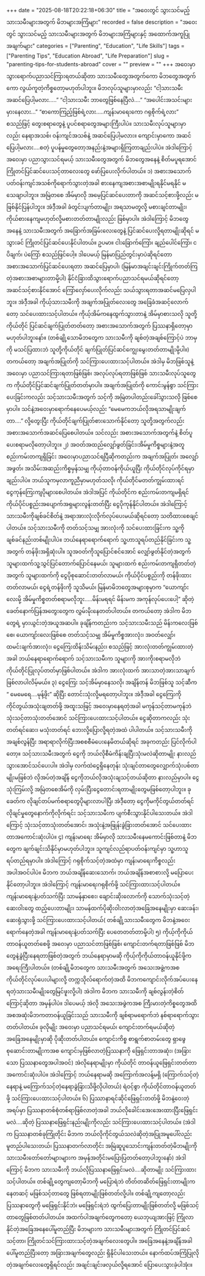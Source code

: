 +++
date = "2025-08-18T20:22:18+06:30"
title = "အဝေးတွင် သွားသင်မည့် သားသမီးများအတွက် မိဘများအကြံများ"
recorded = false
description = "အဝေးတွင် သွားသင်မည့် သားသမီးများအတွက် မိဘများအကြံများနှင့် အထောက်အကူပြုအချက်များ"
categories = ["Parenting", "Education", "Life Skills"]
tags = ["Parenting Tips", "Education Abroad", "Life Preparation"]
slug = "parenting-tips-for-students-abroad"
cover = ""
preview = ""
+++
အဝေးမှာ သွားရောက်ပညာသင်ကြားရတယ်ဆိုတာ သားသမီးတွေအတွက်ကော မိဘတွေအတွက်ကော လွယ်ကူတဲ့ကိစ္စတော့မဟုတ်ပါဘူး။ မိဘလုပ်သူများမှာလည်း “ငါ့သားသမီး အဆင်ပြေပါ့မလား…..” “ငါ့သားသမီး ဘာတွေဖြစ်နေပြီလဲ….” “အပေါင်းအသင်းများမှားနေလား…” “စာကောကြည့်ဖြစ်ရဲ့လား…..ကျန်းမာရေးကော ဂရုစိုက်ရဲ့လား” စသည်ဖြင့် တွေးစရာတွေနဲ့ ပူပင်စရာတွေအများကြီးပါပဲ။ သားသမီးလုပ်သူများမှာလည်း နေရာအသစ်၊ ဝန်းကျင်အသစ်နဲ့ အဆင်ပြေပါ့မလား။ ကျောင်းမှာကော အဆင်ပြေပါ့မလား….စတဲ့ ပူပန်မှုတွေတော့အနည်းနဲ့အများရှိကြတာချည်းပါပဲ။ အဲဒါကြောင့် အဝေးမှာ ပညာသွားသင်ရမယ့် သားသမီးတွေအတွက် မိဘတွေအနေနဲ့ စိတ်မပူရအောင် ကြိုတင်ပြင်ဆင်ပေးသင့်တာလေးတွေ ဖော်ပြပေးလိုက်ပါတယ်။
၁) အစားအသောက်
ပတ်ဝန်းကျင်အသစ်ကိုရောက်သွားတဲ့အခါ စားနေကျအစားအစာမျိုးရနိုင်မရနိုင် မသေချာပါဘူး။ အမြဲတစေ အိမ်မှာလို အမေ့ပြင်ဆင်ပေးတာကို အဆင်သင့်စားဖို့လည်း မဖြစ်နိုင်ပြန်ပါဘူး။ အဲဒီ့အခါ ခံတွင်းပျက်တာမျိုး၊ အရသာမတူလို့ မစားချင်တာမျိုး၊ ကိုယ်စားနေကျမဟုတ်လို့မစားတတ်တာမျိုးလည်း ဖြစ်မှာပါ။ အဲဒါကြောင့် မိဘတွေအနေနဲ့ သားသမီးအတွက် အခြောက်အခြမ်းလေးတွေနဲ့ ပြင်ဆင်ပေးလို့ရတာမျိုးဆိုရင် မသွားခင် ကြိုတင်ပြင်ဆင်ပေးနိုင်ပါတယ်။ ဥပမာ။ ငါးခြောက်ကြော်၊ ချည်ပေါင်ကြော်၊ ငပိချက်၊ ပဲကြော် စသည်ဖြင်ပေါ့။ ဒါပေမယ့် မြန်မာပြည်တွင်းမှာပဲဆိုရင်တော အစားအသောက်ပြင်ဆင်ပေးရတာ အဆင်ပြေမှာပါ၊ (မြန်မာအချင်းချင်းကြိုက်တတ်ကြတဲ့အစားအစာများတာမို့ပါ) နိုင်ငံခြားထိသွားရောက်ပညာသင်ရမယ်ဆိုရင်တော့ အဆင်သင့်စားနိုင်အောင် ကြော်လှော်ပေးလိုက်လည်း သယ်သွားရတာအဆင်မပြေလှပါဘူး။ အဲဒီ့အခါ ကိုယ့်သားသမီးကို အချက်အပြုတ်လေးတွေ အခြေခံအဆင့်လောက်တော့ သင်ပေးထားသင့်ပါတယ်။ ကိုယ့်အိမ်ကနေထွက်သွားတာနဲ့ အိမ်မှာစားသလို သူတို့ကိုယ်တိုင် ပြင်ဆင်ချက်ပြုတ်တတ်တော့ အစားအသောက်အတွက် ပြဿနာရှိတော့မှာ မဟုတ်ပါဘူးနော်။ (တစ်ချို့သောမိဘတွေက သားသမီးကို ချစ်တဲ့အချစ်ကြောင့်ပဲ ဘာမှကို မသင်ပြထားဘဲ သူတို့ကိုယ်တိုင် ချက်ပြုတ်ပြင်ဆင်ကျွေးမွေးတတ်တာမျိုးမို့ပါ။) တကယ်တော့ အချက်အပြုတ်ကို သင်ကြားပေးထားသင့်ပါတယ်။ အဲဒါမှ မိဘဖြစ်သူနဲ့ အဝေးမှာ ပညာသင်ကြားရတာဖြစ်ဖြစ်၊ အလုပ်လုပ်ရတာဖြစ်ဖြစ် သားသမီးလုပ်သူတွေက ကိုယ်တိုင်ပြင်ဆင်ချက်ပြုတ်တတ်မှာပါ။ အချက်အပြုတ်ကို ကောင်းမွန်စွာ သင်ကြားပေးခြင်းကလည်း သင့်သားသမီးအတွက် သင့်ကို အမြဲတပါတည်းခေါ်သွားသလို ဖြစ်စေမှာပါ။ သင်နဲ့အဝေးမှာရောက်နေပေမယ့်လည်း “မေမေကဘယ်လိုအရသာမျိုးချက်တာ….” လို့တွေးပြီး ကိုယ်တိုင်ချက်ပြုတ်စားသောက်နိုင်တော့ သူတို့အတွက်လည်း အစားအသောက်အဆင်ပြေစေပါတယ်။ သင်လည်း အစားအသောက်အတွက်နဲ့ စိတ်ပူပေးစရာမလိုတော့ပါဘူး။
၂) အဝတ်အထည်လျှော်ဖွတ်ခြင်း၊အိမ်မှုကိစ္စများနဲ့အတူ စည်းကမ်းတကျရှိခြင်း
အဝေးမှာပညာသင်ရပြီဆိုကတည်းက အချက်အပြုတ်၊ အလျှော်အဖွတ်၊ အသိမ်းအဆည်းကိစ္စမှန်သမျှ ကိုယ့်တာဝန်ကိုယ်ယူပြီး ကိုယ်တိုင်လုပ်ကိုင်ရမှာချည်းပါပဲ။ ဘယ်သူကမှလာကူညီမှာမဟုတ်သလို၊ ကိုယ်တိုင်မတတ်ကျွမ်းထားရင် ငွေကုန်ကြေးကျပိုများစေပါတယ်။ အဲဒါအပြင် ကိုယ်တိုင်က စည်းကမ်းတကျမရှိရင် ကိုယ်ပိုင်ပစ္စည်းအပျောက်အရှများလွန်းတတ်ပြီး ငွေပိုကုန်နိုင်ပါတယ်။ အဲဒါကြောင့် သားသမီးကိုချစ်ခင်စိတ်နဲ့ အရာအားလုံးလိုက်လုပ်ပေးမယ်ဆိုရင်တော့ သတိထားစေချင်ပါတယ်။ သင့်သားသမီးကို တတ်သင့်သမျှ အားလုံးကို သင်ပေးထားခြင်းက သူ့ကိုချစ်ခင်နည်းတစ်မျိုးပါပဲ။ ဘယ်နေရာရောက်ရောက် သူ့ဟာသူရပ်တည်နိုင်ခြင်းက သူ့အတွက် တန်ဖိုးအရှိဆုံးပါ။ သူအဝတ်ကိုသူပြောင်စင်အောင် လျှော်ဖွတ်နိုင်တဲ့အတွက် သူများထက်သူ့သွင်ပြင်တောက်ပြောင်နေမယ်၊ သူများထက် စည်းကမ်းတကျရှိတတ်တဲ့အတွက် သူများထက်ကို ငွေပိုစုဆောင်းတတ်လာမယ်၊ ကိုယ်ပိုင်ပစ္စည်းကို တန်ဖိုးထားတတ်လာမယ်၊ ငွေရဲ့တန်ဖိုးကို သူသိမယ်၊ မြန်မာမိဘတွေအများစုမှာက “ယောကျာ်းလေးမို့ အိမ်မှုကိစ္စတတ်စရာမလိုဘူး…..မိန်းမရရင် မိန်းမက အကုန်လုပ်ပေးပေါ့” ဆိုတဲ့ ခေတ်နောက်ပြန်အတွေးတွေက လွှမ်းမိုးနေတတ်ပါတယ်။ တကယ်တော့ အဲဒါက မိဘတွေရဲ့ မှားယွင်းတဲ့အယူအဆပါ။ ခုချိန်ကတည်းက သင့်သားသမီးသည် မိန်းကလေးဖြစ်စေ၊ ယောကျာ်းလေးဖြစ်စေ တတ်သင့်သမျှ အိမ်မှုကိစ္စအားလုံး၊ အဝတ်လျှော်၊ ထမင်းချက်အားလုံး၊ ငွေကြေးထိန်းသိမ်းနည်း၊ စသည်ဖြင့် အားလုံးတတ်ကျွမ်းထားတဲ့အခါ ဘယ်နေရာရောက်ရောက် သင့်သားသမီးက သူများကို အားကိုးစရာမလိုဘဲ ကိုယ်တိုင်ပြုလုပ်တတ်မှာဖြစ်ပါတယ်။ အဲဒါက အားလုံးထက် အားသာတဲ့အားသာချက်ဖြစ်လာပါလိမ့်မယ်။
၃) ငွေကြေး
သင့်အိမ်မှာနေသလို၊ အချိန်တန် မိဘဖြစ်သူ သင့်ဆီက “ မေမေရေ….မုန့်ဖိုး” ဆိုပြီး တောင်းသုံးလို့မရတော့ပါဘူး။ အဲဒီ့အခါ ငွေကြေးကို ကိုင်တွယ်အသုံးချတတ်ဖို့ အထူးသဖြင့် အဝေးမှာနေရတဲ့အခါ မကုန်သင့်တာမကုန်ဘဲ သုံးသင့်တာသုံးတတ်အောင် သင်ကြားပေးထားသင့်ပါတယ်။ ငွေဆိုတာကလည်း သုံးတတ်ရင်ဆေး၊ မသုံးတတ်ရင် ဘေးလို့ပြောလို့ရတဲ့အထဲ ပါပါတယ်။ သင့်သားသမီးကို အချစ်လွန်ပြီး အရာရာလိုက်ပြီးအစစစီမံပေးနေမိတယ်ဆိုရင် အခုကတည်း ပြင်လိုက်ပါတော့။ သင့်သားသမီးအတွက် ငွေကို ဘယ်လိုစီမံကိန်းချပြီးသုံးမလဲဆိုတာမျိုး နားလည်သွားအောင်သင်ပေးပါ။ အဲဒါမှ လက်ထဲငွေရှိနေတုန်း သုံးချင်တာတွေလျှောက်သုံးပစ်တာမျိုးမဖြစ်ဘဲ လိုအပ်တဲ့အချိန် ငွေကိုဘယ်လိုအသုံးချသင့်တယ်ဆိုတာ နားလည်မှာပါ။ ငွေသုံးကြမ်းလို့ အမြဲတစေအိမ်ကို လှမ်းပြီးငွေတောင်းရတာမျိုးတွေမဖြစ်တော့ပါဘူး။ ခုခေတ်က လိုချင်တပ်မက်စရာတွေပိုများလာပါပြီ၊ အဲဒီ့တော့ ငွေကိုမကိုင်တွယ်တတ်ရင် လိုချင်မှုတွေနောက်ကိုလိုက်ရင်း သင့်သားသမီးက ပျက်စီးသွားနိုင်ပါသေးတယ်။ အဲဒါကြောင့် သုံးသင့်တာသုံးတတ်အောင်၊ အသုံးနဲ့အဖြုန်းခွဲခြားတတ်အောင် သင်ပေးထားတာအကောင်းဆုံးပါပဲ။
၄) ကျန်းမာရေး
အိမ်မှာလို သားသမီးနေမကောင်းဖြစ်တာနဲ့ မိဘတွေက ချက်ချင်းသိနိုင်မှာမဟုတ်ပါဘူး။ သူကျင်လည်ရာပတ်ဝန်းကျင်မှာ သူ့ဟာသူရပ်တည်ရမှာပါ။ အဲဒါကြောင့် ဂရုစိုက်သင့်တဲ့အထဲမှာ ကျန်းမာရေးကိစ္စလည်း အပါအဝင်ပါပဲ။ မိဘက ဘယ်အချိန်ဆေးသောက်၊ ဘယ်အချိန်အစာစားလို့ မပြောပေးနိုင်တော့ပါဘူး။ အဲဒါကြောင့် ကျန်းမာရေးဂရုစိုက်ဖို့ သင်ကြားထားသင့်ပါတယ်။ ကျန်းမာရေးနဲ့ပတ်သက်ပြီး သာမန်နှာစေး၊ ချောင်းဆိုးလောက်ကို သောက်သုံးသင့်တဲ့ဆေးဝါးတွေ ထည့်ပေးတာမျိုး၊ သာမန်ထက်ပိုဆိုးဝါးလာတဲ့အခြေအနေမျိုးမှာ ဆေးခန်း၊ ဆေးရုံသွားဖို့ သင်ကြားပေးထားသင့်ပါတယ်( တစ်ချို့သားသမီးတွေက မိဘနဲ့အဝေးရောက်နေတဲ့အခါ ကျန်းမာရေးနဲ့ပတ်သက်ပြီး ပေတေတတ်တာမို့ပါ)
၅) ကိုယ့်ကိုကိုယ်တာဝန်ယူတတ်စေဖို့
အဝေးမှာ ပညာသင်တာဖြစ်ဖြစ်၊ ကျောင်းတက်ရတာဖြစ်ဖြစ် မိဘတွေနဲ့ခွဲပြီးနေရတာဖြစ်တဲ့အတွက် ဘယ်နေရာမှာမဆို ကိုယ့်ကိုကိုယ်တာဝန်ယူနိုင်ဖို့က အရေးကြီးပါတယ်။ (တစ်ချို့မိဘတွေက သားသမီးအတွက် အသေးအဖွဲ့ကအစ ကိုယ်တိုင်လုပ်ပေးပါများလို့ တက္ကသိုလ်ရောက်တဲ့အထိ မိဘကကျောင်းလိုက်အပ်ပေးနေရတဲ့သားသမီးမျိုးတွေမြင်ဖူးလို့ပါ) အဲဒါက မိဘက သားသမီးကို ချစ်လွန်းတဲ့စိတ်ကြောင့်ဆိုတာ အမှန်ပါပဲ။ ဒါပေမယ့် အဲလို အသေးအဖွဲကအစ ကြီးမားတဲ့ကိစ္စတွေအထိ အစအဆုံးမိဘကတာဝန်ယူခြင်းသည် သားသမီးကို ချစ်ရာမရောက်ဘဲ နစ်ရာရောက်သွားတတ်ပါတယ်။ ခုလိုမျိုး အဝေးမှာ ပညာသင်ရမယ်၊ ကျောင်းတက်ရမယ်ဆိုတဲ့အခြေအနေမျိုးမှာဆို ပိုဆိုးတတ်ပါတယ်။ ကျောင်းကိစ္စ စာရွက်စာတမ်းတွေ ရှာဖွေစုဆောင်းတာမျိုးကအစ ကျောင်းမှဖြစ်လာတဲ့ပြဿနာကို ဖြေရှင်းတာအဆုံး၊ (အခြားသော ပြဿနာတွေအပါအဝင်) အဲလိုနေရာမျိုးမှာ ကိုယ်တိုင် တာဝန်ယူဖြေရှင်းတတ်တာအကောင်းဆုံးပါပဲ။ အဲဒါကြောင့် ဘယ်နေရာမဆို အကြောက်အလန့်မရှိ (ကြောက်သင့်တဲ့နေရာနဲ့ မကြောက်သင့်တဲ့နေရာခွဲခြားသိဖို့လိုပါတယ်) ရဲဝင့်စွာ ကိုယ်တိုင်တာဝန်ယူတတ်ဖို့ သင်ကြားပေးထားသင့်ပါတယ်။
၆) ပြဿာနာရင်ဆိုင်ဖြေရှင်းတတ်ဖို့
မိဘနဲ့ဝေးတဲ့အရပ်မှာ ပြဿနာတစ်စုံတစ်ရာဖြစ်လာတဲ့အခါ ဘယ်လိုခေါင်းအေးအေးထားပြီးဖြေရှင်းမလဲ….ဆိုတဲ့ ပြဿနာဖြေရှင်းနည်းမျိုးကိုလည်း သင်ကြားပေးထားသင့်ပါတယ်။ (အဲဒါက ပြဿနာတစ်ခုကြုံတိုင်း မိဘက ဘယ်လိုကိုင်တွယ်သလဲဆိုတဲ့အပြုအမူပေါ်လည်း မူတည်ပါသေးတယ်၊ ပြဿနာတက်လာတိုင်း အမြဲဆူပူသောင်းကျန်းတတ်တဲ့မိဘမျိုးကို သားသမီးတော်တော်များများက အမှန်အတိုင်းမပြောပြတတ်တော့ပါဘူးနော်) အဲဒါကြောင့် မိဘက သားသမီးကို ဘယ်လိုပြဿနာဖြေရှင်းမလဲ….ဆိုတာမျိုး သင်ကြားထားသင့်ပါတယ်။ တစ်ချို့တွေကျတော့မိဘကို မပြောရဲဘဲ တိတ်တဆိတ်ဖြေရှင်းတာမျိုးကနေတဆင့် မဖြစ်သင့်တာတွေ ဖြစ်ရတာမျိုးဖြစ်တတ်လို့ပါ။ တစ်ချို့ကျတော့လည်း ပြဿနာတွေကို မဖြေရှင်းနိုင်ဘဲ၊ မဖြေရှင်းရဲဘဲ ထွက်ပြေးတာမျိုးဖြစ်တတ်လို့ မဖြစ်သင့်တာတွေဖြစ်တတ်ပါတယ်။
အထက်ပါအချက်တွေကတော့ ယေဘုယျအားဖြင့် ကြုံလာနိုင်တဲ့အခြေအနေပေါ်မူတည်ပြီး မိဘများက သားသမီးများအတွက် ကြိုတင်ပြင်ဆင်သင့်တာ၊ ကြိုတင်သင်ကြားထားသင့်တဲ့အချက်လေးတွေပါ။ အခြေအနေနဲ့အချိန်အခါပေါ်မူတည်ပြီးတော့ အခြားအချက်တွေလည်း ရှိနိုင်ပါသေးတယ်။ နောက်ထပ်အကြံပြုလိုတဲ့အချက်လေးတွေရှိရင်လည်း အချင်းချင်းဖလှယ်လို့ရအောင်
ပြောပေးသွားခဲ့ပါအုံး။